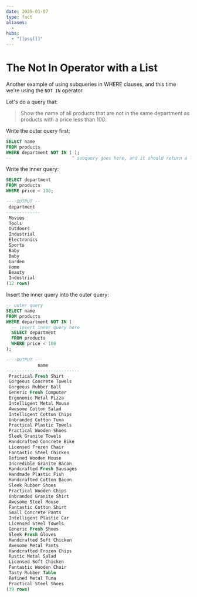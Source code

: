 ```yaml
---
date: 2025-01-07
type: fact
aliases:
  -
hubs:
  - "[[psql]]"
---
```


# The Not In Operator with a List

Another example of using subqueries in WHERE clauses, and this time we're using the `NOT IN` operator.

Let's do a query that:

> Show the name of all products that are not in the same department as products with a price less than 100.

Write the outer query first:

```sql
SELECT name
FROM products
WHERE department NOT IN ( );
--                       ^ subquery goes here, and it should return a list (single column table)

```

Write the inner query:

```sql
SELECT department
FROM products
WHERE price < 100;

--- OUTPUT --
 department  
-------------
 Movies
 Tools
 Outdoors
 Industrial
 Electronics
 Sports
 Baby
 Baby
 Garden
 Home
 Beauty
 Industrial
(12 rows)
```

Insert the inner query into the outer query:

```sql
-- outer query
SELECT name
FROM products
WHERE department NOT IN (
  -- insert inner query here
  SELECT department
  FROM products
  WHERE price < 100
);

--- OUTPUT ---
            name            
----------------------------
 Practical Fresh Shirt
 Gorgeous Concrete Towels
 Gorgeous Rubber Ball
 Generic Fresh Computer
 Ergonomic Metal Pizza
 Intelligent Metal Mouse
 Awesome Cotton Salad
 Intelligent Cotton Chips
 Unbranded Cotton Tuna
 Practical Plastic Towels
 Practical Wooden Shoes
 Sleek Granite Towels
 Handcrafted Concrete Bike
 Licensed Frozen Chair
 Fantastic Steel Chicken
 Refined Wooden Mouse
 Incredible Granite Bacon
 Handcrafted Fresh Sausages
 Handmade Plastic Fish
 Handcrafted Cotton Bacon
 Sleek Rubber Shoes
 Practical Wooden Chips
 Unbranded Granite Shirt
 Awesome Steel Mouse
 Fantastic Cotton Shirt
 Small Concrete Pants
 Intelligent Plastic Car
 Licensed Steel Towels
 Generic Fresh Shoes
 Sleek Fresh Gloves
 Handcrafted Soft Chicken
 Awesome Metal Pants
 Handcrafted Frozen Chips
 Rustic Metal Salad
 Licensed Soft Chicken
 Fantastic Wooden Chair
 Tasty Rubber Table
 Refined Metal Tuna
 Practical Steel Shoes
(39 rows)

